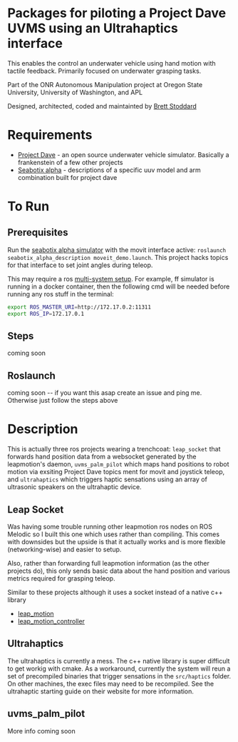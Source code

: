 # Packages for piloting a Project Dave UVMS using an Ultrahaptics interface

This enables the control an underwater vehicle using hand motion with tactile feedback. Primarily focused on underwater grasping tasks.

Part of the ONR Autonomous Manipulation project at Oregon State University, University of Washington, and APL

Designed, architected, coded and maintainted by [Brett Stoddard](stoddardbrett@gmail.com)


# Requirements

* [Project Dave](https://github.com/Field-Robotics-Lab/dave) - an open source underwater vehicle simulator. Basically a frankenstein of a few other projects
* [Seabotix alpha](https://github.com/scchow/seabotix_alpha) - descriptions of a specific uuv model and arm combination built for project dave

# To Run

## Prerequisites
Run the [seabotix alpha simulator](https://github.com/scchow/seabotix_alpha) with the movit interface active: `roslaunch seabotix_alpha_description moveit_demo.launch`. This project hacks topics for that interface to set joint angles during teleop.

This may require a ros [multi-system setup](http://wiki.ros.org/ROS/Tutorials/MultipleMachines). For example, ff simulator is running in a docker container, then the following cmd will be needed before running any ros stuff in the terminal:
```bash
export ROS_MASTER_URI=http://172.17.0.2:11311
export ROS_IP=172.17.0.1
```

## Steps

coming soon

## Roslaunch

coming soon -- if you want this asap create an issue and ping me. Otherwise just follow the steps above


# Description

This is actually three ros projects wearing a trenchcoat: `leap_socket` that forwards hand position data from a websocket generated by the leapmotion's daemon, `uvms_palm_pilot` which maps hand positions to robot motion via exsiting Project Dave topics ment for movit and joystick teleop, and `ultrahaptics` which triggers haptic sensations using an array of ultrasonic speakers on the ultrahaptic device.

## Leap Socket

Was having some trouble running other leapmotion ros nodes on ROS Melodic so I built this one which uses rather than compiling. This comes with downsides but the upside is that it actually works and is more flexible (networking-wise) and easier to setup. 

Also, rather than forwarding full leapmotion information (as the other projects do), this only sends basic data about the hand position and various metrics required for grasping teleop. 

Similar to these projects although it uses a socket instead of a native c++ library
* [leap_motion](http://wiki.ros.org/leap_motion)
* [leap_motion_controller](https://github.com/UTNuclearRoboticsPublic/leap_motion_controller)

## Ultrahaptics

The ultrahaptics is currently a mess. The c++ native library is super difficult to get workig with cmake. As a workaround, currently the system will reun a set of precompiled binaries that trigger sensations in the `src/haptics` folder. On other machines, the exec files may need to be recompiled. See the ultrahaptic starting guide on their website for more information. 

## uvms_palm_pilot

More info coming soon

